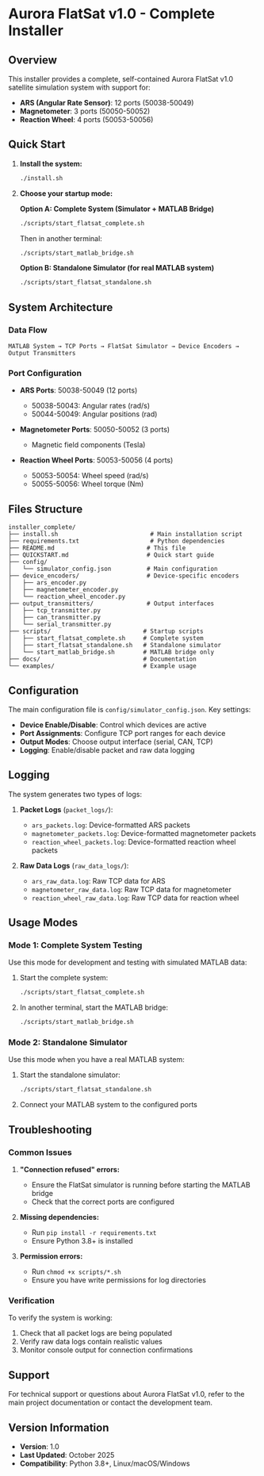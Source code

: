 # Aurora FlatSat v1.0 - Complete Installer

## Overview

This installer provides a complete, self-contained Aurora FlatSat v1.0 satellite simulation system with support for:

- **ARS (Angular Rate Sensor)**: 12 ports (50038-50049)
- **Magnetometer**: 3 ports (50050-50052) 
- **Reaction Wheel**: 4 ports (50053-50056)

## Quick Start

1. **Install the system:**
   ```bash
   ./install.sh
   ```

2. **Choose your startup mode:**

   **Option A: Complete System (Simulator + MATLAB Bridge)**
   ```bash
   ./scripts/start_flatsat_complete.sh
   ```
   Then in another terminal:
   ```bash
   ./scripts/start_matlab_bridge.sh
   ```

   **Option B: Standalone Simulator (for real MATLAB system)**
   ```bash
   ./scripts/start_flatsat_standalone.sh
   ```

## System Architecture

### Data Flow
```
MATLAB System → TCP Ports → FlatSat Simulator → Device Encoders → Output Transmitters
```

### Port Configuration
- **ARS Ports**: 50038-50049 (12 ports)
  - 50038-50043: Angular rates (rad/s)
  - 50044-50049: Angular positions (rad)

- **Magnetometer Ports**: 50050-50052 (3 ports)
  - Magnetic field components (Tesla)

- **Reaction Wheel Ports**: 50053-50056 (4 ports)
  - 50053-50054: Wheel speed (rad/s)
  - 50055-50056: Wheel torque (Nm)

## Files Structure

```
installer_complete/
├── install.sh                          # Main installation script
├── requirements.txt                    # Python dependencies
├── README.md                          # This file
├── QUICKSTART.md                      # Quick start guide
├── config/
│   └── simulator_config.json          # Main configuration
├── device_encoders/                   # Device-specific encoders
│   ├── ars_encoder.py
│   ├── magnetometer_encoder.py
│   └── reaction_wheel_encoder.py
├── output_transmitters/               # Output interfaces
│   ├── tcp_transmitter.py
│   ├── can_transmitter.py
│   └── serial_transmitter.py
├── scripts/                          # Startup scripts
│   ├── start_flatsat_complete.sh     # Complete system
│   ├── start_flatsat_standalone.sh   # Standalone simulator
│   └── start_matlab_bridge.sh        # MATLAB bridge only
├── docs/                             # Documentation
└── examples/                         # Example usage
```

## Configuration

The main configuration file is `config/simulator_config.json`. Key settings:

- **Device Enable/Disable**: Control which devices are active
- **Port Assignments**: Configure TCP port ranges for each device
- **Output Modes**: Choose output interface (serial, CAN, TCP)
- **Logging**: Enable/disable packet and raw data logging

## Logging

The system generates two types of logs:

1. **Packet Logs** (`packet_logs/`):
   - `ars_packets.log`: Device-formatted ARS packets
   - `magnetometer_packets.log`: Device-formatted magnetometer packets
   - `reaction_wheel_packets.log`: Device-formatted reaction wheel packets

2. **Raw Data Logs** (`raw_data_logs/`):
   - `ars_raw_data.log`: Raw TCP data for ARS
   - `magnetometer_raw_data.log`: Raw TCP data for magnetometer
   - `reaction_wheel_raw_data.log`: Raw TCP data for reaction wheel

## Usage Modes

### Mode 1: Complete System Testing
Use this mode for development and testing with simulated MATLAB data:

1. Start the complete system:
   ```bash
   ./scripts/start_flatsat_complete.sh
   ```

2. In another terminal, start the MATLAB bridge:
   ```bash
   ./scripts/start_matlab_bridge.sh
   ```

### Mode 2: Standalone Simulator
Use this mode when you have a real MATLAB system:

1. Start the standalone simulator:
   ```bash
   ./scripts/start_flatsat_standalone.sh
   ```

2. Connect your MATLAB system to the configured ports

## Troubleshooting

### Common Issues

1. **"Connection refused" errors:**
   - Ensure the FlatSat simulator is running before starting the MATLAB bridge
   - Check that the correct ports are configured

2. **Missing dependencies:**
   - Run `pip install -r requirements.txt`
   - Ensure Python 3.8+ is installed

3. **Permission errors:**
   - Run `chmod +x scripts/*.sh`
   - Ensure you have write permissions for log directories

### Verification

To verify the system is working:

1. Check that all packet logs are being populated
2. Verify raw data logs contain realistic values
3. Monitor console output for connection confirmations

## Support

For technical support or questions about Aurora FlatSat v1.0, refer to the main project documentation or contact the development team.

## Version Information

- **Version**: 1.0
- **Last Updated**: October 2025
- **Compatibility**: Python 3.8+, Linux/macOS/Windows